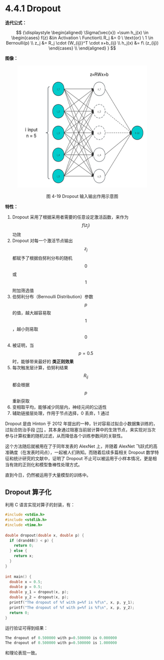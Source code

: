 
# 4.4.1 Dropout

**迭代公式：**

$$
{\displaystyle 
 \begin{aligned}
   \Sigma(\vec{x}) =\sum h_j(x) \in 
    \begin{cases}
       f(z) &\in Activation \ Function\\
       R_j &= 0 \ \text{or} \ 1 \in Bernoulli(p) \\
       z_j &= R_j \cdot {W_{ij}}^T \cdot x+b_{ij} \\
       h_j(x) &= f\ (z_{ij})
    \end{cases} \\
 \end{aligned}
}
$$

**图像：**

<center>
<figure>
   <img  
      width = "500" height = "400"
      src="../../Pictures/Dropout.png" alt="">
    <figcaption>
      <p>图 4-19 Dropout 输入输出作用示意图</p>
   </figcaption>
</figure>
</center>

**特性：**

1. Dropout 采用了根据采用者需要的任意设定激活函数，来作为 $$f(z_j)$$ 功效
2. Dropout 对每一个激活节点输出 $$z_j$$ 都赋予了根据伯努利分布的随机 $$0$$ 或 $$1$$ 附加筛选值
3. 伯努利分布（Bernoulli Distribution）参数 $$p$$ 的值，越大越容易取 $$1$$ ，越小则易取 $$0$$ 
4. 被证明，当 $$p=0.5$$ 时，能够带来最好的 **类正则效果**
5. 每次触发层计算，伯努利结果 $$R_{ij}$$ 都会根据 $$p$$ 重新获取
6. 变相取平均，能够减少同层内，神经元间的公适性
7. 辅助链接层处理，作用于节点选择，0 丢弃，1 通过

Dropout 是由 Hinton 于 2012 年提出的一种，针对容易过拟合小数据集训练的，过拟合防治手段 [\[11\]][ref] 。其本身通过阻塞当前层计算中的生效节点，来实现对当次参与计算权重的随机过滤，从而降低各个训练参数间的关联性。

这个方法随后就被用在了于同年发表的 AlexNet 上，并随着 AlexNet 飞跃式的高准确度（在发表时间点），一起被人们熟知。而随着后续多篇相关 Dropout 数学特征和统计研究的文献中，证明了 Dropout 不止可以被运用于小样本情况，更是相当有效的正则化和模型鲁棒性处理方式。

直到今日，仍然被运用于大量模型的训练中。

## **Dropout 算子化**

利用 C 语言实现对算子的封装，有：

```C
#include <stdio.h>
#include <stdlib.h>
#include <time.h>

double dropout(double x, double p) {
  if (drand48() < p) {
    return 0;
  } else {
    return x;
  }
}

int main() {
  double x = 0.5;
  double p = 0.5;
  double y_1 = dropout(x, p);
  double y_2 = dropout(x, p);
  printf("The dropout of %f with p=%f is %f\n", x, p, y_1);
  printf("The dropout of %f with p=%f is %f\n", x, p, y_2);
  return 0;
}
```

运行验证可得到结果：

```C
The dropout of 0.500000 with p=0.500000 is 0.000000
The dropout of 0.500000 with p=0.500000 is 1.000000
```

和理论表现一致。


[ref]: References_4.md